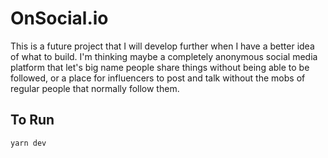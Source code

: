 # OnSocial.io

This is a future project that I will develop further when I have a better idea of what to build. I'm thinking maybe a completely anonymous social media platform that let's big name people share things without being able to be followed, or a place for influencers to post and talk without the mobs of regular people that normally follow them.

## To Run
```bash
yarn dev
```